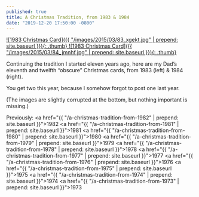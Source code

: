 ```yaml
---
published: true
title: A Christmas Tradition, from 1983 & 1984
date: "2019-12-20 17:50:00 -0800"
---
```


<a href="/images/2015/03/83_xgekt.jpg" target="_blank">
  ![1983 Christmas Card]({{ "/images/2015/03/83_xgekt.jpg" | prepend: site.baseurl }}){: .thumb}
</a>

<a href="/images/2015/03/84_jmnhf.jpg" target="_blank">
  ![1983 Christmas Card]({{ "/images/2015/03/84_jmnhf.jpg" | prepend: site.baseurl }}){: .thumb}
</a>

Continuing the tradition I started eleven years ago, here are my Dad&rsquo;s eleventh
and twelfth
&ldquo;obscure&rdquo; Christmas cards, from 1983 (left) & 1984 (right).

You get two this year, because I somehow forgot to post one last year.

(The images are slightly corrupted at the bottom, but nothing important is missing.)

Previously:
<a href="{{ "/a-christmas-tradition-from-1982" | prepend: site.baseurl }}">1982</a>
<a href="{{ "/a-christmas-tradition-from-1981" | prepend: site.baseurl }}">1981</a>
<a href="{{ "/a-christmas-tradition-from-1980" | prepend: site.baseurl }}">1980</a>
<a href="{{ "/a-christmas-tradition-from-1979" | prepend: site.baseurl }}">1979</a>
<a href="{{ "/a-christmas-tradition-from-1978" | prepend: site.baseurl }}">1978</a>
<a href="{{ "/a-christmas-tradition-from-1977" | prepend: site.baseurl }}">1977</a>
<a href="{{ "/a-christmas-tradition-from-1976" | prepend: site.baseurl }}">1976</a>
<a href="{{ "/a-christmas-tradition-from-1975" | prepend: site.baseurl }}">1975</a>
<a href="{{ "/a-christmas-tradition-from-1974" | prepend: site.baseurl }}">1974</a>
<a href="{{ "/a-christmas-tradition-from-1973" | prepend: site.baseurl }}">1973</a>
